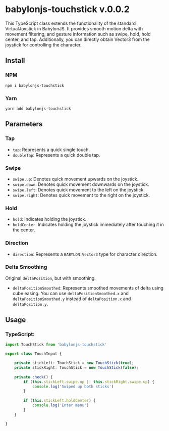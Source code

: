 
# babylonjs-touchstick v.0.0.2

This TypeScript class extends the functionality of the standard VirtualJoystick in BabylonJS. It provides smooth motion delta with movement filtering, and gesture information such as swipe, hold, hold center, and tap. Additionally, you can directly obtain Vector3 from the joystick for controlling the character.

## Install

### NPM
```shell
npm i babylonjs-touchstick
```

### Yarn
```shell
yarn add babylonjs-touchstick
```

## Parameters

### Tap

- `tap`: Represents a quick single touch.
- `doubleTap`: Represents a quick double tap.

### Swipe

- `swipe.up`: Denotes quick movement upwards on the joystick.
- `swipe.down`: Denotes quick movement downwards on the joystick.
- `swipe.left`: Denotes quick movement to the left on the joystick.
- `swipe.right`: Denotes quick movement to the right on the joystick.

### Hold

- `hold`: Indicates holding the joystick.
- `holdCenter`: Indicates holding the joystick immediately after touching it in the center.

### Direction

- `direction`: Represents a `BABYLON.Vector3` type for character direction.

### Delta Smoothing

Original `deltaPosition`, but with smoothing.
- `deltaPositionSmoothed`: Represents smoothed movements of delta using cube easing. You can use `deltaPositionSmoothed.x` and `deltaPositionSmoothed.y` instead of `deltaPosition.x` and `deltaPosition.y`.

## Usage

### TypeScript:

```typescript
import TouchStick from 'babylonjs-touchstick'

export class TouchInput {

    private stickLeft: TouchStick = new TouchStick(true);
    private stickRight: TouchStick = new TouchStick(false);
    
    private check() {
        if (this.stickLeft.swipe.up || this.stickRight.swipe.up) {
            console.log('Swiped up both sticks')
        }
        
        if (this.stickLeft.holdCenter) {
            console.log('Enter menu')
        }
    }

}
```